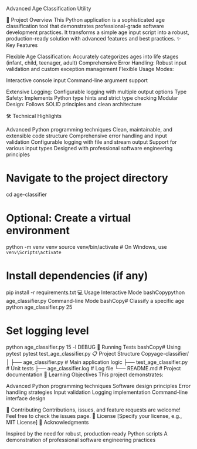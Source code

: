 Advanced Age Classification Utility

🌟 Project Overview
This Python application is a sophisticated age classification tool that demonstrates professional-grade software development practices. It transforms a simple age input script into a robust, production-ready solution with advanced features and best practices.
✨ Key Features

Flexible Age Classification: Accurately categorizes ages into life stages (infant, child, teenager, adult)
Comprehensive Error Handling: Robust input validation and custom exception management
Flexible Usage Modes:

Interactive console input
Command-line argument support


Extensive Logging: Configurable logging with multiple output options
Type Safety: Implements Python type hints and strict type checking
Modular Design: Follows SOLID principles and clean architecture

🛠 Technical Highlights

Advanced Python programming techniques
Clean, maintainable, and extensible code structure
Comprehensive error handling and input validation
Configurable logging with file and stream output
Support for various input types
Designed with professional software engineering principles

# Navigate to the project directory
cd age-classifier

# Optional: Create a virtual environment
python -m venv venv
source venv/bin/activate  # On Windows, use `venv\Scripts\activate`

# Install dependencies (if any)
pip install -r requirements.txt
💻 Usage
Interactive Mode
bashCopypython age_classifier.py
Command-line Mode
bashCopy# Classify a specific age
python age_classifier.py 25

# Set logging level
python age_classifier.py 15 -l DEBUG
🧪 Running Tests
bashCopy# Using pytest
pytest test_age_classifier.py
📋 Project Structure
Copyage-classifier/
│
├── age_classifier.py       # Main application logic
├── test_age_classifier.py  # Unit tests
├── age_classifier.log      # Log file
└── README.md               # Project documentation
🌈 Learning Objectives
This project demonstrates:

Advanced Python programming techniques
Software design principles
Error handling strategies
Input validation
Logging implementation
Command-line interface design

🤝 Contributing
Contributions, issues, and feature requests are welcome! Feel free to check the issues page.
📄 License
[Specify your license, e.g., MIT License]
🙌 Acknowledgments

Inspired by the need for robust, production-ready Python scripts
A demonstration of professional software engineering practices
